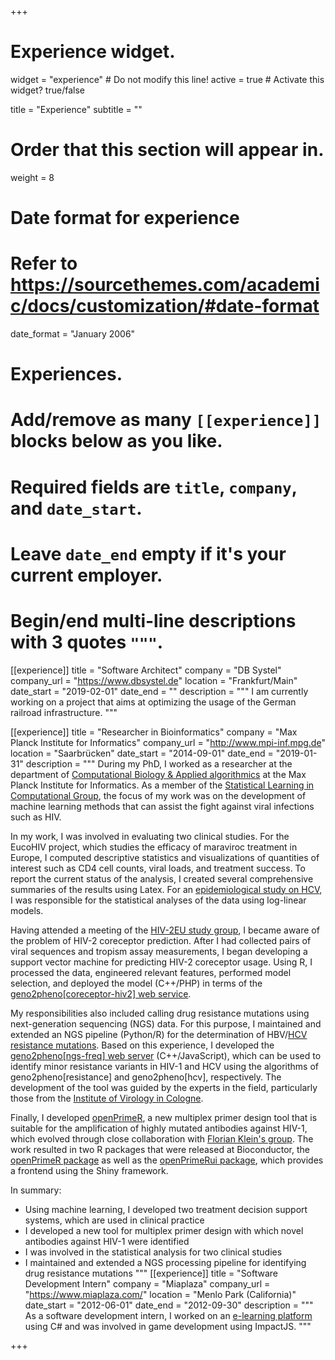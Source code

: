 +++
# Experience widget.
widget = "experience"  # Do not modify this line!
active = true  # Activate this widget? true/false

title = "Experience"
subtitle = ""

# Order that this section will appear in.
weight = 8

# Date format for experience
#   Refer to https://sourcethemes.com/academic/docs/customization/#date-format
date_format = "January 2006"

# Experiences.
#   Add/remove as many `[[experience]]` blocks below as you like.
#   Required fields are `title`, `company`, and `date_start`.
#   Leave `date_end` empty if it's your current employer.
#   Begin/end multi-line descriptions with 3 quotes `"""`.
[[experience]]
title = "Software Architect"
company = "DB Systel"
company_url = "https://www.dbsystel.de"
location = "Frankfurt/Main"
date_start = "2019-02-01"
date_end = ""
description = """
I am currently working on a project that aims at optimizing the usage of the German railroad infrastructure.
"""

[[experience]]
  title = "Researcher in Bioinformatics"
  company = "Max Planck Institute for Informatics"
  company_url = "http://www.mpi-inf.mpg.de"
  location = "Saarbrücken"
  date_start = "2014-09-01"
  date_end = "2019-01-31"
  description = """
During my PhD, I worked as a researcher at the department of [Computational Biology & Applied algorithmics](https://bioinf.mpi-inf.mpg.de/) at the Max Planck Institute for Informatics. As a member of the [Statistical Learning in Computational Group](https://slcb.mpi-inf.mpg.de/), the focus of my work was on the development of machine learning methods that can assist the fight against viral infections such as HIV. 

In my work, I was involved in evaluating two clinical studies. For the EucoHIV project, which studies the efficacy of maraviroc treatment in Europe, I computed descriptive statistics and visualizations of quantities of interest such as CD4 cell counts, viral loads, and treatment success. To report the current status of the analysis, I created several comprehensive summaries of the results using Latex. For an [epidemiological study on
  HCV](https://www.sciencedirect.com/science/article/pii/S1386653216301123), I was responsible for the statistical analyses of the data using log-linear models.

Having attended a meeting of the [HIV-2EU study group](https://academic.oup.com/cid/article/56/11/1654/303269), I became aware of the problem of HIV-2 coreceptor prediction. After I had collected pairs of viral sequences and tropism assay measurements, I began developing a support vector machine for predicting HIV-2 coreceptor usage. Using R, I processed the data, engineered relevant features, performed model selection, and deployed the model (C++/PHP) in terms of the [geno2pheno[coreceptor-hiv2] web service](https://coreceptor-hiv2.geno2pheno.org/). 
  
My responsibilities also included calling drug resistance mutations using next-generation sequencing (NGS) data. For this purpose, I maintained and extended an NGS pipeline (Python/R) for the determination of HBV/[HCV resistance mutations](https://aasldpubs.onlinelibrary.wiley.com/doi/full/10.1002/hep.28255). Based on this experience, I developed the [geno2pheno[ngs-freq] web server](https://ngs.geno2pheno.org/) (C++/JavaScript), which can be used to identify minor resistance variants in HIV-1 and HCV using the algorithms of geno2pheno[resistance] and geno2pheno[hcv], respectively. The development of the tool was guided by the experts in the field, particularly those from the [Institute of Virology in Cologne](http://virologie.uk-koeln.de/).

Finally, I developed [openPrimeR](http://openprimer.mpi-inf.mpg.de/), a new multiplex primer design tool that is suitable for the amplification of highly mutated antibodies against HIV-1, which evolved through close collaboration with [Florian Klein's group](https://klein-lab.de/). The work resulted in two R packages that were released at Bioconductor, the [openPrimeR package](https://bioconductor.org/packages/release/bioc/html/openPrimeR.html) as well as the [openPrimeRui package](https://bioconductor.org/packages/release/bioc/html/openPrimeRui.html), which provides a frontend using the Shiny framework.

In summary: 
  
* Using machine learning, I developed two treatment decision support systems, which are used in clinical practice
* I developed a new tool for multiplex primer design with which novel antibodies against HIV-1 were identified
* I was involved in the statistical analysis for two clinical studies
* I maintained and extended a NGS processing pipeline for identifying drug resistance mutations
  """
[[experience]]
  title = "Software Development Intern"
  company = "Miaplaza"
  company_url = "https://www.miaplaza.com/"
  location = "Menlo Park (California)"
  date_start = "2012-06-01"
  date_end = "2012-09-30"
  description = """
As a software development intern, I worked on an [e-learning platform](http://www.alwaysicecream.com) using C# and was involved in game development using ImpactJS.
"""

+++
